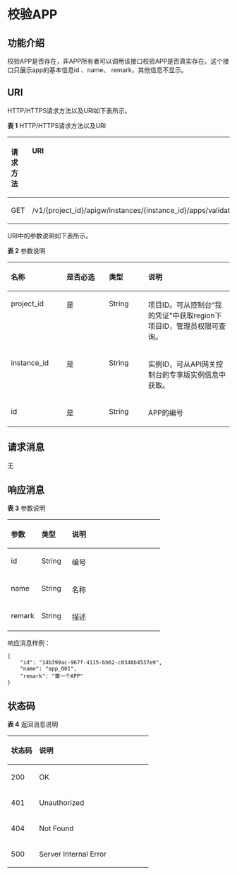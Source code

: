 # 校验APP<a name="apig-phapi-180713040"></a>

## 功能介绍<a name="section1576982"></a>

校验APP是否存在，非APP所有者可以调用该接口校验APP是否真实存在。这个接口只展示app的基本信息id 、name、 remark，其他信息不显示。

## URI<a name="section14192838"></a>

HTTP/HTTPS请求方法以及URI如下表所示。

**表 1**  HTTP/HTTPS请求方法以及URI

<a name="table54237251"></a>
<table><thead align="left"><tr id="row37958205"><th class="cellrowborder" valign="top" width="20%" id="mcps1.2.3.1.1"><p id="p54715780"><a name="p54715780"></a><a name="p54715780"></a>请求方法</p>
</th>
<th class="cellrowborder" valign="top" width="80%" id="mcps1.2.3.1.2"><p id="p2793224"><a name="p2793224"></a><a name="p2793224"></a>URI</p>
</th>
</tr>
</thead>
<tbody><tr id="row24924592"><td class="cellrowborder" valign="top" width="20%" headers="mcps1.2.3.1.1 "><p id="p5626085"><a name="p5626085"></a><a name="p5626085"></a>GET</p>
</td>
<td class="cellrowborder" valign="top" width="80%" headers="mcps1.2.3.1.2 "><p id="p53059726"><a name="p53059726"></a><a name="p53059726"></a><span id="ph358232511430"><a name="ph358232511430"></a><a name="ph358232511430"></a>/v1/{project_id}/apigw/instances/{instance_id}</span>/apps/validation/{id}</p>
</td>
</tr>
</tbody>
</table>

URI中的参数说明如下表所示。

**表 2**  参数说明

<a name="table2870548"></a>
<table><thead align="left"><tr id="row65945959"><th class="cellrowborder" valign="top" width="25.000000000000007%" id="mcps1.2.5.1.1"><p id="p40022483"><a name="p40022483"></a><a name="p40022483"></a>名称</p>
</th>
<th class="cellrowborder" valign="top" width="19.09%" id="mcps1.2.5.1.2"><p id="p20595724"><a name="p20595724"></a><a name="p20595724"></a>是否必选</p>
</th>
<th class="cellrowborder" valign="top" width="17.69%" id="mcps1.2.5.1.3"><p id="p57640953"><a name="p57640953"></a><a name="p57640953"></a>类型</p>
</th>
<th class="cellrowborder" valign="top" width="38.220000000000006%" id="mcps1.2.5.1.4"><p id="p38405635"><a name="p38405635"></a><a name="p38405635"></a>说明</p>
</th>
</tr>
</thead>
<tbody><tr id="row1811515773914"><td class="cellrowborder" valign="top" width="25.000000000000007%" headers="mcps1.2.5.1.1 "><p id="p55878963"><a name="p55878963"></a><a name="p55878963"></a>project_id</p>
</td>
<td class="cellrowborder" valign="top" width="19.09%" headers="mcps1.2.5.1.2 "><p id="p29902160"><a name="p29902160"></a><a name="p29902160"></a>是</p>
</td>
<td class="cellrowborder" valign="top" width="17.69%" headers="mcps1.2.5.1.3 "><p id="p6155914"><a name="p6155914"></a><a name="p6155914"></a>String</p>
</td>
<td class="cellrowborder" valign="top" width="38.220000000000006%" headers="mcps1.2.5.1.4 "><p id="p28867016"><a name="p28867016"></a><a name="p28867016"></a>项目ID。可从控制台“我的凭证”中获取region下项目ID，管理员权限可查询。</p>
</td>
</tr>
<tr id="row1494216683917"><td class="cellrowborder" valign="top" width="25.000000000000007%" headers="mcps1.2.5.1.1 "><p id="p1780913159538"><a name="p1780913159538"></a><a name="p1780913159538"></a>instance_id</p>
</td>
<td class="cellrowborder" valign="top" width="19.09%" headers="mcps1.2.5.1.2 "><p id="p9809215115310"><a name="p9809215115310"></a><a name="p9809215115310"></a>是</p>
</td>
<td class="cellrowborder" valign="top" width="17.69%" headers="mcps1.2.5.1.3 "><p id="p1280914152538"><a name="p1280914152538"></a><a name="p1280914152538"></a>String</p>
</td>
<td class="cellrowborder" valign="top" width="38.220000000000006%" headers="mcps1.2.5.1.4 "><p id="p1880914157537"><a name="p1880914157537"></a><a name="p1880914157537"></a>实例ID，可从API网关控制台的专享版实例信息中获取。</p>
</td>
</tr>
<tr id="row23848721"><td class="cellrowborder" valign="top" width="25.000000000000007%" headers="mcps1.2.5.1.1 "><p id="p52698252"><a name="p52698252"></a><a name="p52698252"></a>id</p>
</td>
<td class="cellrowborder" valign="top" width="19.09%" headers="mcps1.2.5.1.2 "><p id="p40699995"><a name="p40699995"></a><a name="p40699995"></a>是</p>
</td>
<td class="cellrowborder" valign="top" width="17.69%" headers="mcps1.2.5.1.3 "><p id="p8365287"><a name="p8365287"></a><a name="p8365287"></a>String</p>
</td>
<td class="cellrowborder" valign="top" width="38.220000000000006%" headers="mcps1.2.5.1.4 "><p id="p6499607"><a name="p6499607"></a><a name="p6499607"></a>APP的编号</p>
</td>
</tr>
</tbody>
</table>

## 请求消息<a name="section60626681"></a>

无

## 响应消息<a name="section158712613416"></a>

**表 3**  参数说明

<a name="table10643028"></a>
<table><thead align="left"><tr id="row49499761"><th class="cellrowborder" valign="top" width="20%" id="mcps1.2.4.1.1"><p id="p50057741"><a name="p50057741"></a><a name="p50057741"></a>参数</p>
</th>
<th class="cellrowborder" valign="top" width="20%" id="mcps1.2.4.1.2"><p id="p28145188"><a name="p28145188"></a><a name="p28145188"></a>类型</p>
</th>
<th class="cellrowborder" valign="top" width="60%" id="mcps1.2.4.1.3"><p id="p65167776"><a name="p65167776"></a><a name="p65167776"></a>说明</p>
</th>
</tr>
</thead>
<tbody><tr id="row44098537"><td class="cellrowborder" valign="top" width="20%" headers="mcps1.2.4.1.1 "><p id="p15211750"><a name="p15211750"></a><a name="p15211750"></a>id</p>
</td>
<td class="cellrowborder" valign="top" width="20%" headers="mcps1.2.4.1.2 "><p id="p24192256"><a name="p24192256"></a><a name="p24192256"></a>String</p>
</td>
<td class="cellrowborder" valign="top" width="60%" headers="mcps1.2.4.1.3 "><p id="p13415710"><a name="p13415710"></a><a name="p13415710"></a>编号</p>
</td>
</tr>
<tr id="row53632530"><td class="cellrowborder" valign="top" width="20%" headers="mcps1.2.4.1.1 "><p id="p49267698"><a name="p49267698"></a><a name="p49267698"></a>name</p>
</td>
<td class="cellrowborder" valign="top" width="20%" headers="mcps1.2.4.1.2 "><p id="p31260619"><a name="p31260619"></a><a name="p31260619"></a>String</p>
</td>
<td class="cellrowborder" valign="top" width="60%" headers="mcps1.2.4.1.3 "><p id="p49082180"><a name="p49082180"></a><a name="p49082180"></a>名称</p>
</td>
</tr>
<tr id="row39086436"><td class="cellrowborder" valign="top" width="20%" headers="mcps1.2.4.1.1 "><p id="p11884720"><a name="p11884720"></a><a name="p11884720"></a>remark</p>
</td>
<td class="cellrowborder" valign="top" width="20%" headers="mcps1.2.4.1.2 "><p id="p23138289"><a name="p23138289"></a><a name="p23138289"></a>String</p>
</td>
<td class="cellrowborder" valign="top" width="60%" headers="mcps1.2.4.1.3 "><p id="p62262159"><a name="p62262159"></a><a name="p62262159"></a>描述</p>
</td>
</tr>
</tbody>
</table>

响应消息样例：

```
{
	"id": "14b399ac-967f-4115-bb62-c0346b4537e9",
	"name": "app_001",
	"remark": "第一个APP"
}
```

## 状态码<a name="section8769225"></a>

**表 4**  返回消息说明

<a name="table29793924"></a>
<table><thead align="left"><tr id="row42605835"><th class="cellrowborder" valign="top" width="20%" id="mcps1.2.3.1.1"><p id="p28520574"><a name="p28520574"></a><a name="p28520574"></a>状态码</p>
</th>
<th class="cellrowborder" valign="top" width="80%" id="mcps1.2.3.1.2"><p id="p28465195"><a name="p28465195"></a><a name="p28465195"></a>说明</p>
</th>
</tr>
</thead>
<tbody><tr id="row23979448"><td class="cellrowborder" valign="top" width="20%" headers="mcps1.2.3.1.1 "><p id="p63287117"><a name="p63287117"></a><a name="p63287117"></a>200</p>
</td>
<td class="cellrowborder" valign="top" width="80%" headers="mcps1.2.3.1.2 "><p id="p50988816"><a name="p50988816"></a><a name="p50988816"></a>OK</p>
</td>
</tr>
<tr id="row32519216"><td class="cellrowborder" valign="top" width="20%" headers="mcps1.2.3.1.1 "><p id="p16810817"><a name="p16810817"></a><a name="p16810817"></a>401</p>
</td>
<td class="cellrowborder" valign="top" width="80%" headers="mcps1.2.3.1.2 "><p id="p19498968"><a name="p19498968"></a><a name="p19498968"></a>Unauthorized</p>
</td>
</tr>
<tr id="row41272984"><td class="cellrowborder" valign="top" width="20%" headers="mcps1.2.3.1.1 "><p id="p54777392"><a name="p54777392"></a><a name="p54777392"></a>404</p>
</td>
<td class="cellrowborder" valign="top" width="80%" headers="mcps1.2.3.1.2 "><p id="p7783744"><a name="p7783744"></a><a name="p7783744"></a>Not Found</p>
</td>
</tr>
<tr id="row2944837"><td class="cellrowborder" valign="top" width="20%" headers="mcps1.2.3.1.1 "><p id="p37205245"><a name="p37205245"></a><a name="p37205245"></a>500</p>
</td>
<td class="cellrowborder" valign="top" width="80%" headers="mcps1.2.3.1.2 "><p id="p60834882"><a name="p60834882"></a><a name="p60834882"></a>Server Internal Error</p>
</td>
</tr>
</tbody>
</table>

